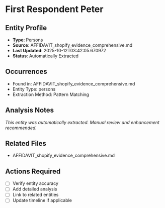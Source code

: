 # First Respondent Peter

## Entity Profile
- **Type**: Persons
- **Source**: AFFIDAVIT_shopify_evidence_comprehensive.md
- **Last Updated**: 2025-10-12T03:42:05.670972
- **Status**: Automatically Extracted

## Occurrences
- Found in: AFFIDAVIT_shopify_evidence_comprehensive.md
- Entity Type: persons
- Extraction Method: Pattern Matching

## Analysis Notes
*This entity was automatically extracted. Manual review and enhancement recommended.*

## Related Files
- AFFIDAVIT_shopify_evidence_comprehensive.md

## Actions Required
- [ ] Verify entity accuracy
- [ ] Add detailed analysis
- [ ] Link to related entities
- [ ] Update timeline if applicable
